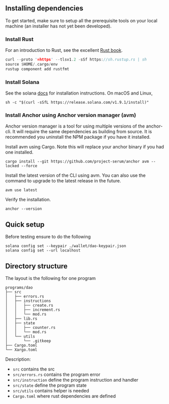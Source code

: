 ## Installing dependencies

To get started, make sure to setup all the prerequisite tools on your local machine (an installer has not yet been developed).

### Install Rust

For an introduction to Rust, see the excellent [Rust book](https://doc.rust-lang.org/book/).

```rust
curl --proto '=https' --tlsv1.2 -sSf https://sh.rustup.rs | sh
source $HOME/.cargo/env
rustup component add rustfmt
```

### Install Solana

See the solana [docs](https://docs.solana.com/cli/install-solana-cli-tools) for installation instructions. On macOS and Linux,

```
sh -c "$(curl -sSfL https://release.solana.com/v1.9.1/install)"
```

### Install Anchor using Anchor version manager (avm)

Anchor version manager is a tool for using multiple versions of the anchor-cli. It will require the same dependencies as building from source. It is recommended you uninstall the NPM package if you have it installed.

Install avm using Cargo. Note this will replace your anchor binary if you had one installed.

```
cargo install --git https://github.com/project-serum/anchor avm --locked --force
```

Install the latest version of the CLI using avm. You can also use the command to upgrade to the latest release in the future.

```
avm use latest
```

Verify the installation.

```
anchor --version
```

## Quick setup

Before testing ensure to do the following

```
solana config set --keypair ./wallet/dao-keypair.json
solana config set --url localhost
```

## Directory structure

The layout is the following for one program

```
programs/dao
├── src
│   ├── errors.rs
│   ├── instructions
│   │   ├── create.rs
│   │   ├── increment.rs
│   │   └── mod.rs
│   ├── lib.rs
│   ├── state
│   │   ├── counter.rs
│   │   └── mod.rs
│   └── utils
│       └── .gitkeep
├── Cargo.toml
└── Xargo.toml
```

Description:

- `src` contains the src
- `src/errors.rs` contains the program error
- `src/instruction` define the program instruction and handler
- `src/state` define the program state
- `src/utils` contains helper is needed
- `Cargo.toml` where rust dependencies are defined
